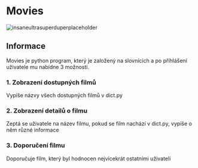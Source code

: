 # Movies
![insaneultrasuperduperplaceholder](movies_banner.png "movies banner")
## Informace
<p>Movies je python program, který je založený na slovnících a po přihlášení uživatele mu nabídne 3 možnosti.</p>

### 1. Zobrazení dostupných filmů
<p>Vypíše názvy všech dostupných filmů v dict.py</p>

### 2. Zobrazení detailů o filmu
<p>Zeptá se uživatele na název filmu, pokud se film nachází v dict.py, vypíše o něm různé informace</p>

### 3. Doporučení filmu
<p> Doporučuje film, který byl hodnocen nejvícekrát ostatními uživateli</p>
